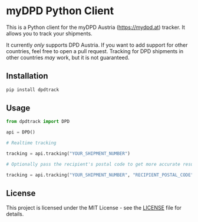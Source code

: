 # myDPD Python Client

This is a Python client for the myDPD Austria (https://mydpd.at) tracker. It allows you to track your shipments.

It currently *only* supports DPD Austria. If you want to add support for other countries, feel free to open a pull request. Tracking for DPD shipments in other countries *may* work, but it is not guaranteed.

## Installation

```bash
pip install dpdtrack
```

## Usage

```python
from dpdtrack import DPD

api = DPD()

# Realtime tracking

tracking = api.tracking("YOUR_SHIPMENT_NUMBER")

# Optionally pass the recipient's postal code to get more accurate results

tracking = api.tracking("YOUR_SHIPMENT_NUMBER", "RECIPIENT_POSTAL_CODE")
```

## License

This project is licensed under the MIT License - see the [LICENSE](LICENSE) file for details.